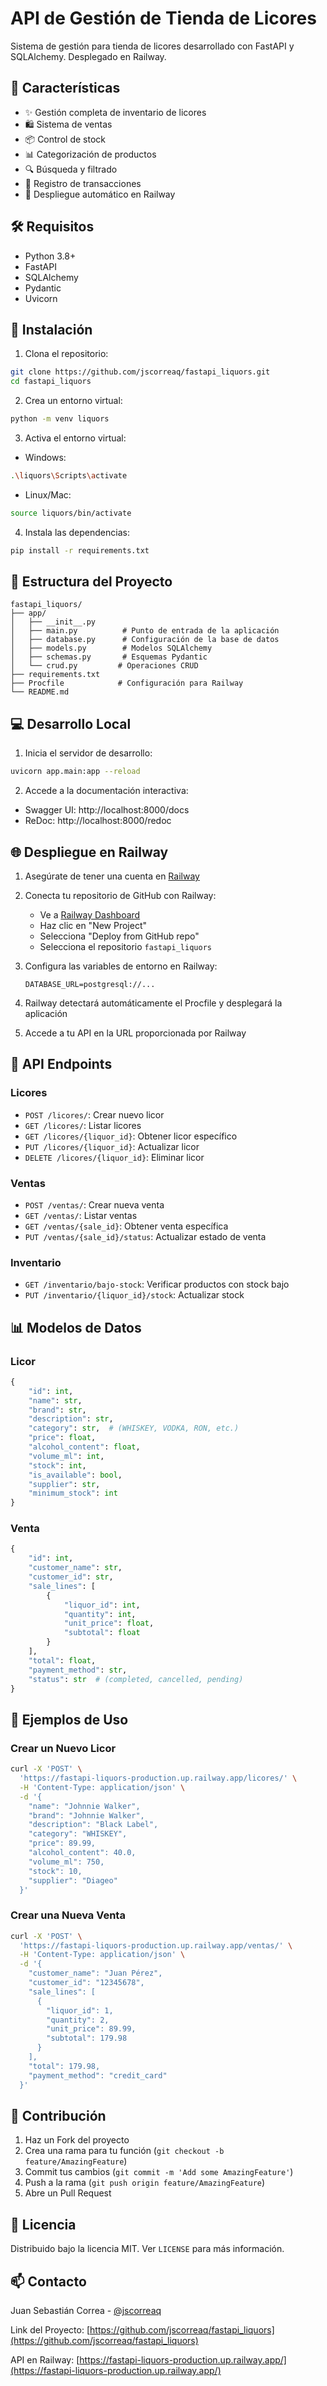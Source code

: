 # API de Gestión de Tienda de Licores

Sistema de gestión para tienda de licores desarrollado con FastAPI y SQLAlchemy. Desplegado en Railway.

## 🌟 Características

- ✨ Gestión completa de inventario de licores
- 🛍️ Sistema de ventas
- 📦 Control de stock
- 📊 Categorización de productos
- 🔍 Búsqueda y filtrado
- 📝 Registro de transacciones
- 🚀 Despliegue automático en Railway

## 🛠️ Requisitos

- Python 3.8+
- FastAPI
- SQLAlchemy
- Pydantic
- Uvicorn

## 🚀 Instalación

1. Clona el repositorio:
```bash
git clone https://github.com/jscorreaq/fastapi_liquors.git
cd fastapi_liquors
```

2. Crea un entorno virtual:
```bash
python -m venv liquors
```

3. Activa el entorno virtual:
- Windows:
```bash
.\liquors\Scripts\activate
```
- Linux/Mac:
```bash
source liquors/bin/activate
```

4. Instala las dependencias:
```bash
pip install -r requirements.txt
```

## 📁 Estructura del Proyecto

```
fastapi_liquors/
├── app/
│   ├── __init__.py
│   ├── main.py          # Punto de entrada de la aplicación
│   ├── database.py      # Configuración de la base de datos
│   ├── models.py        # Modelos SQLAlchemy
│   ├── schemas.py       # Esquemas Pydantic
│   └── crud.py         # Operaciones CRUD
├── requirements.txt
├── Procfile            # Configuración para Railway
└── README.md
```

## 💻 Desarrollo Local

1. Inicia el servidor de desarrollo:
```bash
uvicorn app.main:app --reload
```

2. Accede a la documentación interactiva:
- Swagger UI: http://localhost:8000/docs
- ReDoc: http://localhost:8000/redoc

## 🌐 Despliegue en Railway

1. Asegúrate de tener una cuenta en [Railway](https://railway.app/)

2. Conecta tu repositorio de GitHub con Railway:
   - Ve a [Railway Dashboard](https://railway.app/dashboard)
   - Haz clic en "New Project"
   - Selecciona "Deploy from GitHub repo"
   - Selecciona el repositorio `fastapi_liquors`

3. Configura las variables de entorno en Railway:
   ```
   DATABASE_URL=postgresql://...
   ```

4. Railway detectará automáticamente el Procfile y desplegará la aplicación

5. Accede a tu API en la URL proporcionada por Railway

## 🔄 API Endpoints

### Licores

- `POST /licores/`: Crear nuevo licor
- `GET /licores/`: Listar licores
- `GET /licores/{liquor_id}`: Obtener licor específico
- `PUT /licores/{liquor_id}`: Actualizar licor
- `DELETE /licores/{liquor_id}`: Eliminar licor

### Ventas

- `POST /ventas/`: Crear nueva venta
- `GET /ventas/`: Listar ventas
- `GET /ventas/{sale_id}`: Obtener venta específica
- `PUT /ventas/{sale_id}/status`: Actualizar estado de venta

### Inventario

- `GET /inventario/bajo-stock`: Verificar productos con stock bajo
- `PUT /inventario/{liquor_id}/stock`: Actualizar stock

## 📊 Modelos de Datos

### Licor

```python
{
    "id": int,
    "name": str,
    "brand": str,
    "description": str,
    "category": str,  # (WHISKEY, VODKA, RON, etc.)
    "price": float,
    "alcohol_content": float,
    "volume_ml": int,
    "stock": int,
    "is_available": bool,
    "supplier": str,
    "minimum_stock": int
}
```

### Venta

```python
{
    "id": int,
    "customer_name": str,
    "customer_id": str,
    "sale_lines": [
        {
            "liquor_id": int,
            "quantity": int,
            "unit_price": float,
            "subtotal": float
        }
    ],
    "total": float,
    "payment_method": str,
    "status": str  # (completed, cancelled, pending)
}
```

## 📝 Ejemplos de Uso

### Crear un Nuevo Licor

```bash
curl -X 'POST' \
  'https://fastapi-liquors-production.up.railway.app/licores/' \
  -H 'Content-Type: application/json' \
  -d '{
    "name": "Johnnie Walker",
    "brand": "Johnnie Walker",
    "description": "Black Label",
    "category": "WHISKEY",
    "price": 89.99,
    "alcohol_content": 40.0,
    "volume_ml": 750,
    "stock": 10,
    "supplier": "Diageo"
  }'
```

### Crear una Nueva Venta

```bash
curl -X 'POST' \
  'https://fastapi-liquors-production.up.railway.app/ventas/' \
  -H 'Content-Type: application/json' \
  -d '{
    "customer_name": "Juan Pérez",
    "customer_id": "12345678",
    "sale_lines": [
      {
        "liquor_id": 1,
        "quantity": 2,
        "unit_price": 89.99,
        "subtotal": 179.98
      }
    ],
    "total": 179.98,
    "payment_method": "credit_card"
  }'
```

## 🤝 Contribución

1. Haz un Fork del proyecto
2. Crea una rama para tu función (`git checkout -b feature/AmazingFeature`)
3. Commit tus cambios (`git commit -m 'Add some AmazingFeature'`)
4. Push a la rama (`git push origin feature/AmazingFeature`)
5. Abre un Pull Request

## 📄 Licencia

Distribuido bajo la licencia MIT. Ver `LICENSE` para más información.

## 📫 Contacto

Juan Sebastián Correa - [@jscorreaq](https://github.com/jscorreaq)

Link del Proyecto: [https://github.com/jscorreaq/fastapi_liquors](https://github.com/jscorreaq/fastapi_liquors)

API en Railway: [https://fastapi-liquors-production.up.railway.app/](https://fastapi-liquors-production.up.railway.app/)
